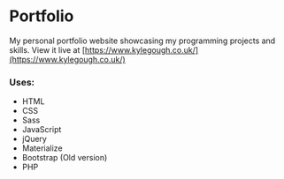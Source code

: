 # Portfolio
My personal portfolio website showcasing my programming projects and skills.
View it live at [https://www.kylegough.co.uk/](https://www.kylegough.co.uk/)

### Uses:
* HTML
* CSS
 * Sass
* JavaScript
 * jQuery
 * Materialize
 * Bootstrap (Old version)
* PHP 
